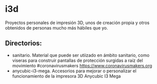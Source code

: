 # i3d

Proyectos personales de impresión 3D, unos de creación propia y otros obtenidos de personas mucho más hábiles que yo.

## Directorios:

- sanitario. Material que puede ser utiizado en ámbito sanitario, como viseras para construir pantallas de protección surgidas a raíz del movimiento #coronavirusmakers https://www.coronavirusmakers.org
- anycubic-i3-mega. Accesorios para mejorar o personalizar el funcionamiento de la impresora 3D Anycubic I3 Mega


